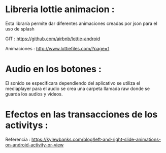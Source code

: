 # Libreria lottie animacion :

  Esta libraría permite dar diferentes animaciones creadas por json para el uso de splash

  GIT : https://github.com/airbnb/lottie-android

  Animaciones : http://www.lottiefiles.com/?page=1

  # Audio en los botones :

  El sonido se especificara dependiendo del aplicativo se utiliza el mediaplayer para el audio se crea una carpeta llamada raw donde se guarda los audios y videos.

  # Efectos en las transacciones de los activitys :

  Referencia : https://kylewbanks.com/blog/left-and-right-slide-animations-on-android-activity-or-view
